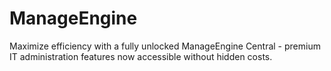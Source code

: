 # ManageEngine
Maximize efficiency with a fully unlocked ManageEngine Central - premium IT administration features now accessible without hidden costs.
